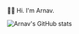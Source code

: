👋🏼 Hi. I'm Arnav.

![Arnav's GitHub stats](https://github-readme-stats.vercel.app/api?username=arnavxjain&show_icons=true&theme=tokyonight)
